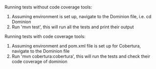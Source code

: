 Running tests without code coverage tools:
1. Assuming environment is set up, navigate to the Dominion file, i.e. cd Dominion
2. Run 'mvn test', this will run all the tests and print their output

Running tests with code coverage tools:
1. Assuming environment and pom.xml file is set up for Cobertura, navigate to the Dominion file
2. Run 'mvn cobertura:cobertura', this will run the tests and check their code coverage of dominion
